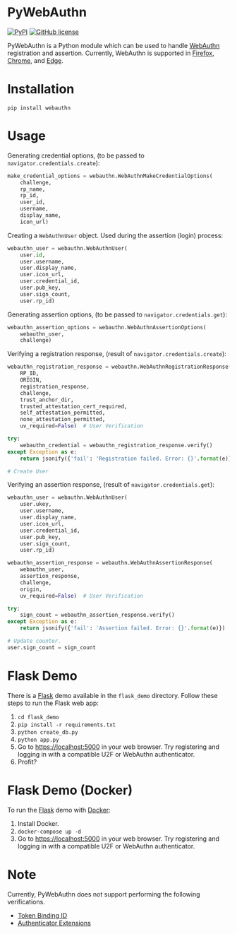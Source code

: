 # PyWebAuthn

[![PyPI](https://img.shields.io/pypi/v/webauthn.svg)](https://pypi.python.org/pypi/webauthn)
[![GitHub license](https://img.shields.io/badge/license-BSD-blue.svg)](https://raw.githubusercontent.com/duo-labs/py_webauthn/master/LICENSE)

PyWebAuthn is a Python module which can be used to handle [WebAuthn][1] registration and assertion. Currently, WebAuthn is supported in [Firefox][2], [Chrome][3], and [Edge][4].

# Installation

`pip install webauthn`

# Usage

Generating credential options, (to be passed to `navigator.credentials.create`):
```python
make_credential_options = webauthn.WebAuthnMakeCredentialOptions(
    challenge,
    rp_name,
    rp_id,
    user_id,
    username,
    display_name,
    icon_url)
```

Creating a `WebAuthnUser` object. Used during the assertion (login) process:
```python
webauthn_user = webauthn.WebAuthnUser(
    user.id,
    user.username,
    user.display_name,
    user.icon_url,
    user.credential_id,
    user.pub_key,
    user.sign_count,
    user.rp_id)
```

Generating assertion options, (to be passed to `navigator.credentials.get`):
```python
webauthn_assertion_options = webauthn.WebAuthnAssertionOptions(
    webauthn_user,
    challenge)
```

Verifying a registration response, (result of `navigator.credentials.create`):
```python
webauthn_registration_response = webauthn.WebAuthnRegistrationResponse(
    RP_ID,
    ORIGIN,
    registration_response,
    challenge,
    trust_anchor_dir,
    trusted_attestation_cert_required,
    self_attestation_permitted,
    none_attestation_permitted,
    uv_required=False)  # User Verification

try:
    webauthn_credential = webauthn_registration_response.verify()
except Exception as e:
    return jsonify({'fail': 'Registration failed. Error: {}'.format(e)})

# Create User
```

Verifying an assertion response, (result of `navigator.credentials.get`):
```python
webauthn_user = webauthn.WebAuthnUser(
    user.ukey,
    user.username,
    user.display_name,
    user.icon_url,
    user.credential_id,
    user.pub_key,
    user.sign_count,
    user.rp_id)

webauthn_assertion_response = webauthn.WebAuthnAssertionResponse(
    webauthn_user,
    assertion_response,
    challenge,
    origin,
    uv_required=False)  # User Verification

try:
    sign_count = webauthn_assertion_response.verify()
except Exception as e:
    return jsonify({'fail': 'Assertion failed. Error: {}'.format(e)})

# Update counter.
user.sign_count = sign_count
```

# Flask Demo

There is a [Flask][5] demo available in the `flask_demo` directory. Follow these steps to run the Flask web app:

1. `cd flask_demo`
2. `pip install -r requirements.txt`
3. `python create_db.py`
4. `python app.py`
5. Go to [https://localhost:5000][6] in your web browser. Try registering and logging in with a compatible U2F or WebAuthn authenticator.
6. Profit?

# Flask Demo (Docker)

To run the [Flask][5] demo with [Docker][7]:

1. Install Docker.
2. `docker-compose up -d`
3. Go to [https://localhost:5000][6] in your web browser. Try registering and logging in with a compatible U2F or WebAuthn authenticator.

# Note

Currently, PyWebAuthn does not support performing the following verifications.

* [Token Binding ID][8]
* [Authenticator Extensions][9]

[1]: https://www.w3.org/TR/webauthn/
[2]: https://www.mozilla.org/en-US/firefox/new/
[3]: https://www.google.com/chrome/
[4]: https://www.microsoft.com/en-us/windows/microsoft-edge
[5]: http://flask.pocoo.org/
[6]: https://localhost:5000
[7]: https://www.docker.com/
[8]: https://www.w3.org/TR/webauthn/#dom-collectedclientdata-tokenbindingid
[9]: https://www.w3.org/TR/webauthn/#dom-collectedclientdata-authenticatorextensions
